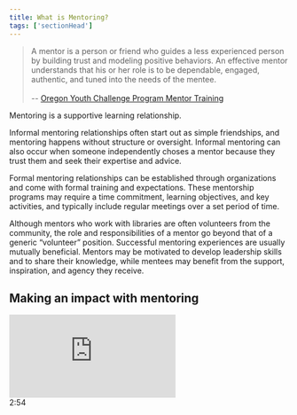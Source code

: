 ```yaml
---
title: What is Mentoring?
tags: ['sectionHead']
---
```

> A mentor is a person or friend who guides a less experienced person by building trust and modeling positive behaviors. An effective mentor understands that his or her role is to be dependable, engaged, authentic, and tuned into the needs of the mentee.<br/><br/>-- [Oregon Youth Challenge Program Mentor Training](https://www.oycp.com/MentorTraining/3/m3.html)

Mentoring is a supportive learning relationship.

Informal mentoring relationships often start out as simple friendships, and mentoring happens without structure or oversight. Informal mentoring can also occur when someone independently choses a mentor because they trust them and seek their expertise and advice.

Formal mentoring relationships can be established through organizations and come with formal training and expectations. These mentorship programs may require a time commitment, learning objectives, and key activities, and typically include regular meetings over a set period of time. 

Although mentors who work with libraries are often volunteers from the community, the role and responsibilities of a mentor go beyond that of a generic “volunteer” position. Successful mentoring experiences are usually mutually beneficial. Mentors may be motivated to develop leadership skills and to share their knowledge, while mentees may benefit from the support, inspiration, and agency they receive. 


## Making an impact with mentoring
<iframe src="https://www.youtube.com/embed/1t0_D7UcfgU" frameborder="0" allow="autoplay; encrypted-media" allowfullscreen></iframe>

<div class="videotime">2:54</div>
